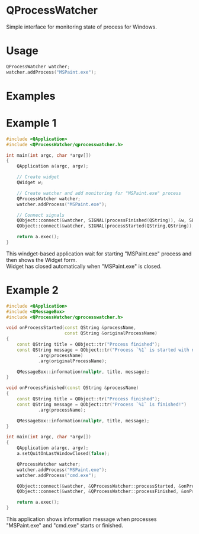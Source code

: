 # QProcessWatcher
Simple interface for monitoring state of process for Windows.

# Usage
```c++
QProcessWatcher watcher;
watcher.addProcess("MSPaint.exe");
```

# Examples

# Example 1

```c++
#include <QApplication>
#include <QProcessWatcher/qprocesswatcher.h>

int main(int argc, char *argv[])
{
    QApplication a(argc, argv);

    // Create widget
    QWidget w;

    // Create watcher and add monitoring for "MSPaint.exe" process
    QProcessWatcher watcher;
    watcher.addProcess("MSPaint.exe");

    // Connect signals
    QObject::connect(&watcher, SIGNAL(processFinished(QString)), &w, SLOT(close()));
    QObject::connect(&watcher, SIGNAL(processStarted(QString,QString)), &w, SLOT(show()));

    return a.exec();
}
```

This windget-based application wait for starting "MSPaint.exe" process and then shows the Widget form.  
Widget has closed automatically when "MSPaint.exe" is closed.

# Example 2

```c++
#include <QApplication>
#include <QMessageBox>
#include <QProcessWatcher/qprocesswatcher.h>

void onProcessStarted(const QString &processName,
                      const QString &originalProcessName)
{
    const QString title = QObject::tr("Process finished");
    const QString message = QObject::tr("Process `%1` is started with name `%2`!")
            .arg(processName)
            .arg(originalProcessName);

    QMessageBox::information(nullptr, title, message);
}

void onProcessFinished(const QString &processName)
{
    const QString title = QObject::tr("Process finished");
    const QString message = QObject::tr("Process `%1` is finished!")
            .arg(processName);

    QMessageBox::information(nullptr, title, message);
}

int main(int argc, char *argv[])
{
    QApplication a(argc, argv);
    a.setQuitOnLastWindowClosed(false);

    QProcessWatcher watcher;
    watcher.addProcess("MSPaint.exe");
    watcher.addProcess("cmd.exe");

    QObject::connect(&watcher, &QProcessWatcher::processStarted, &onProcessStarted);
    QObject::connect(&watcher, &QProcessWatcher::processFinished, &onProcessFinished);

    return a.exec();
}
```

This application shows information message when processes "MSPaint.exe" and "cmd.exe" starts or finished.


